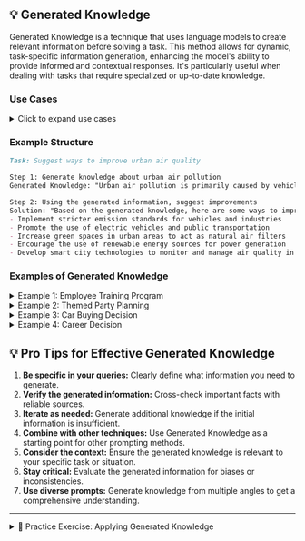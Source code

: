 ## 💡 Generated Knowledge

Generated Knowledge is a technique that uses language models to create relevant information before solving a task. This method allows for dynamic, task-specific information generation, enhancing the model's ability to provide informed and contextual responses. It's particularly useful when dealing with tasks that require specialized or up-to-date knowledge.

### Use Cases

<details>
<summary>Click to expand use cases</summary>

1. **Enhancing responses in knowledge-intensive tasks:** Provides additional context and information
2. **Providing context for complex problem-solving:** Generates relevant background information
3. **Creative ideation and brainstorming:** Stimulates new ideas and perspectives

</details>

### Example Structure

```markdown
Task: Suggest ways to improve urban air quality

Step 1: Generate knowledge about urban air pollution
Generated Knowledge: "Urban air pollution is primarily caused by vehicle emissions, industrial activities, and energy production. Key pollutants include particulate matter, nitrogen oxides, and ground-level ozone. Effective strategies for improving air quality often involve reducing emissions, promoting clean energy, and implementing urban planning solutions."

Step 2: Using the generated information, suggest improvements
Solution: "Based on the generated knowledge, here are some ways to improve urban air quality:
- Implement stricter emission standards for vehicles and industries
- Promote the use of electric vehicles and public transportation
- Increase green spaces in urban areas to act as natural air filters
- Encourage the use of renewable energy sources for power generation
- Develop smart city technologies to monitor and manage air quality in real-time"
```

### Examples of Generated Knowledge

<details>
<summary>Example 1: Employee Training Program</summary>

```markdown
Use Generated Knowledge to create a comprehensive employee training program:

1. Generate knowledge about:
   - Adult learning principles
   - Modern training methodologies
   - Industry-specific best practices

2. Design a training framework:
   - Incorporate generated insights into learning strategies
   - Tailor the framework to your organization's culture and goals

3. Develop department-specific modules:
   - Apply the framework to create targeted training content
   - Integrate real-world scenarios and practical applications

4. Implement and refine:
   - Generate information on training effectiveness metrics
   - Use these metrics to continuously improve the program
```

</details>

<details>
<summary>Example 2: Themed Party Planning</summary>

```markdown
Apply Generated Knowledge to plan a themed party:

1. Theme research:
   - Generate information on the theme's history and cultural significance
   - Explore popular representations in media and art

2. Decoration ideas:
   - Use generated knowledge to brainstorm authentic decor concepts
   - Create a cohesive visual plan based on theme elements

3. Menu planning:
   - Generate ideas for theme-appropriate food and beverages
   - Develop a menu that balances authenticity and guest preferences

4. Entertainment:
   - Create a list of themed activities and games
   - Incorporate music and performances that align with the theme
```

</details>

<details>
<summary>Example 3: Car Buying Decision</summary>

```markdown
Utilize Generated Knowledge to make an informed car purchase decision:

1. Market analysis:
   - Generate information on current car market trends
   - Research top-rated vehicles in your preferred categories

2. Feature comparison:
   - Generate knowledge about latest automotive technologies
   - Compare safety features, fuel efficiency, and performance across models

3. Cost considerations:
   - Generate data on total ownership costs, including insurance and maintenance
   - Research financing options and current incentives

4. Test drive preparation:
   - Generate a comprehensive checklist for test drives
   - Create a list of specific questions to ask dealerships
```

</details>

<details>
<summary>Example 4: Career Decision</summary>

```markdown
Employ Generated Knowledge to choose between job offers:

1. Industry insights:
   - Generate information on growth prospects for each industry
   - Research emerging trends that might affect job stability

2. Company analysis:
   - Generate knowledge about each company's culture and values
   - Research recent news, achievements, and challenges for each organization

3. Role comparison:
   - Generate detailed job descriptions and typical career paths
   - Compare potential for skill development and advancement

4. Work-life balance:
   - Generate information on typical work hours and stress levels in each role
   - Research employee satisfaction rates and company policies
```

</details>

## 💡 Pro Tips for Effective Generated Knowledge

1. **Be specific in your queries:** Clearly define what information you need to generate.
2. **Verify the generated information:** Cross-check important facts with reliable sources.
3. **Iterate as needed:** Generate additional knowledge if the initial information is insufficient.
4. **Combine with other techniques:** Use Generated Knowledge as a starting point for other prompting methods.
5. **Consider the context:** Ensure the generated knowledge is relevant to your specific task or situation.
6. **Stay critical:** Evaluate the generated information for biases or inconsistencies.
7. **Use diverse prompts:** Generate knowledge from multiple angles to get a comprehensive understanding.

---

<details>
<summary>📝 Practice Exercise: Applying Generated Knowledge</summary>

1. Choose a complex scenario that requires in-depth knowledge to make an informed decision or solve a problem (e.g., starting a small business, planning a major home renovation, or developing a personal health and wellness plan).

2. Identify 4-6 key areas where you need to generate knowledge to inform your decision or solution.

3. For each key area:
   - Write a specific prompt to generate relevant knowledge
   - Describe what kind of information you expect to receive
   - Explain how this information will contribute to your decision-making or problem-solving process

4. After "generating" knowledge for all areas, synthesize the information:
   - Identify common themes or insights across different areas
   - Note any conflicting information and how you might resolve these conflicts
   - Describe how the generated knowledge has changed or refined your understanding of the scenario

5. Based on the synthesized knowledge, outline your decision or proposed solution:
   - Explain how specific pieces of generated knowledge influenced your thinking
   - Identify any areas where you might need to generate additional knowledge

6. Reflect on the process:
   - How did using Generated Knowledge enhance your approach to the scenario?
   - What challenges did you face in formulating prompts or synthesizing information?
   - How might you use this technique in future decision-making or problem-solving situations?

</details>

